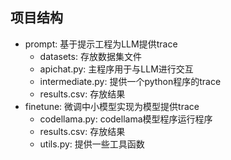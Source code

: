 ## 项目结构

- prompt: 基于提示工程为LLM提供trace
  - datasets: 存放数据集文件
  - apichat.py: 主程序用于与LLM进行交互
  - intermediate.py: 提供一个python程序的trace
  - results.csv: 存放结果
- finetune: 微调中小模型实现为模型提供trace
  - codellama.py: codellama模型程序运行程序
  - results.csv: 存放结果
  - utils.py: 提供一些工具函数